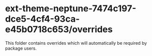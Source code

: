 # ext-theme-neptune-7474c197-dce5-4cf4-93ca-e45b0718c653/overrides

This folder contains overrides which will automatically be required by package users.

